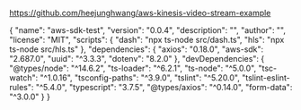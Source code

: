 https://github.com/heejunghwang/aws-kinesis-video-stream-example

{
	"name": "aws-sdk-test",
	"version": "0.0.4",
	"description": "",
	"author": "",
	"license": "MIT",
	"scripts": {
		"dash": "npx ts-node src/dash.ts",
		"hls": "npx ts-node src/hls.ts"
	},
	"dependencies": {
		"axios": "0.18.0",
		"aws-sdk": "2.687.0",
		"uuid": "^3.3.3",
		"dotenv": "8.2.0"
	},
	"devDependencies": {
		"@types/node": "^14.6.2",
		"ts-loader": "^6.2.1",
		"ts-node": "^5.0.0",
		"tsc-watch": "^1.0.16",
		"tsconfig-paths": "^3.9.0",
		"tslint": "^5.20.0",
		"tslint-eslint-rules": "^5.4.0",
		"typescript": "3.7.5",
		"@types/axios": "^0.14.0",
		"form-data": "^3.0.0"
	}
}
